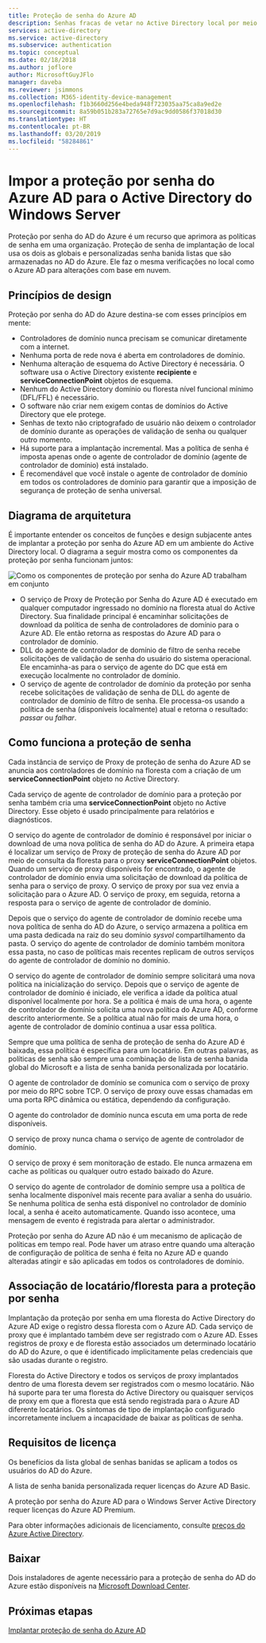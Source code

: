 ```yaml
---
title: Proteção de senha do Azure AD
description: Senhas fracas de vetar no Active Directory local por meio da proteção de senha do AD do Azure
services: active-directory
ms.service: active-directory
ms.subservice: authentication
ms.topic: conceptual
ms.date: 02/18/2018
ms.author: joflore
author: MicrosoftGuyJFlo
manager: daveba
ms.reviewer: jsimmons
ms.collection: M365-identity-device-management
ms.openlocfilehash: f1b3660d256e4beda948f723035aa75ca8a9ed2e
ms.sourcegitcommit: 8a59b051b283a72765e7d9ac9dd0586f37018d30
ms.translationtype: HT
ms.contentlocale: pt-BR
ms.lasthandoff: 03/20/2019
ms.locfileid: "58284861"
---
```

# <a name="enforce-azure-ad-password-protection-for-windows-server-active-directory"></a>Impor a proteção por senha do Azure AD para o Active Directory do Windows Server

Proteção por senha do AD do Azure é um recurso que aprimora as políticas de senha em uma organização. Proteção de senha de implantação de local usa os dois as globais e personalizadas senha banida listas que são armazenadas no AD do Azure. Ele faz o mesma verificações no local como o Azure AD para alterações com base em nuvem.

## <a name="design-principles"></a>Princípios de design

Proteção por senha do AD do Azure destina-se com esses princípios em mente:

* Controladores de domínio nunca precisam se comunicar diretamente com a internet.
* Nenhuma porta de rede nova é aberta em controladores de domínio.
* Nenhuma alteração de esquema do Active Directory é necessária. O software usa o Active Directory existente **recipiente** e **serviceConnectionPoint** objetos de esquema.
* Nenhum do Active Directory domínio ou floresta nível funcional mínimo (DFL/FFL) é necessário.
* O software não criar nem exigem contas de domínios do Active Directory que ele protege.
* Senhas de texto não criptografado de usuário não deixem o controlador de domínio durante as operações de validação de senha ou qualquer outro momento.
* Há suporte para a implantação incremental. Mas a política de senha é imposta apenas onde o agente de controlador de domínio (agente de controlador de domínio) está instalado.
* É recomendável que você instale o agente de controlador de domínio em todos os controladores de domínio para garantir que a imposição de segurança de proteção de senha universal.

## <a name="architectural-diagram"></a>Diagrama de arquitetura

É importante entender os conceitos de funções e design subjacente antes de implantar a proteção por senha do Azure AD em um ambiente do Active Directory local. O diagrama a seguir mostra como os componentes da proteção por senha funcionam juntos:

![Como os componentes de proteção por senha do Azure AD trabalham em conjunto](./media/concept-password-ban-bad-on-premises/azure-ad-password-protection.png)

* O serviço de Proxy de Proteção por Senha do Azure AD é executado em qualquer computador ingressado no domínio na floresta atual do Active Directory. Sua finalidade principal é encaminhar solicitações de download da política de senha de controladores de domínio para o Azure AD. Ele então retorna as respostas do Azure AD para o controlador de domínio.
* DLL do agente de controlador de domínio de filtro de senha recebe solicitações de validação de senha do usuário do sistema operacional. Ele encaminha-as para o serviço de agente do DC que está em execução localmente no controlador de domínio.
* O serviço de agente de controlador de domínio da proteção por senha recebe solicitações de validação de senha de DLL do agente de controlador de domínio de filtro de senha. Ele processa-os usando a política de senha (disponíveis localmente) atual e retorna o resultado: *passar* ou *falhar*.

## <a name="how-password-protection-works"></a>Como funciona a proteção de senha

Cada instância de serviço de Proxy de proteção de senha do Azure AD se anuncia aos controladores de domínio na floresta com a criação de um **serviceConnectionPoint** objeto no Active Directory.

Cada serviço de agente de controlador de domínio para a proteção por senha também cria uma **serviceConnectionPoint** objeto no Active Directory. Esse objeto é usado principalmente para relatórios e diagnósticos.

O serviço do agente de controlador de domínio é responsável por iniciar o download de uma nova política de senha do AD do Azure. A primeira etapa é localizar um serviço de Proxy de proteção de senha do Azure AD por meio de consulta da floresta para o proxy **serviceConnectionPoint** objetos. Quando um serviço de proxy disponíveis for encontrado, o agente de controlador de domínio envia uma solicitação de download da política de senha para o serviço de proxy. O serviço de proxy por sua vez envia a solicitação para o Azure AD. O serviço de proxy, em seguida, retorna a resposta para o serviço de agente de controlador de domínio.

Depois que o serviço do agente de controlador de domínio recebe uma nova política de senha do AD do Azure, o serviço armazena a política em uma pasta dedicada na raiz do seu domínio *sysvol* compartilhamento da pasta. O serviço do agente de controlador de domínio também monitora essa pasta, no caso de políticas mais recentes replicam de outros serviços do agente de controlador de domínio no domínio.

O serviço do agente de controlador de domínio sempre solicitará uma nova política na inicialização do serviço. Depois que o serviço de agente de controlador de domínio é iniciado, ele verifica a idade da política atual disponível localmente por hora. Se a política é mais de uma hora, o agente de controlador de domínio solicita uma nova política do Azure AD, conforme descrito anteriormente. Se a política atual não for mais de uma hora, o agente de controlador de domínio continua a usar essa política.

Sempre que uma política de senha de proteção de senha do Azure AD é baixada, essa política é específica para um locatário. Em outras palavras, as políticas de senha são sempre uma combinação de lista de senha banida global do Microsoft e a lista de senha banida personalizada por locatário.

O agente de controlador de domínio se comunica com o serviço de proxy por meio do RPC sobre TCP. O serviço de proxy ouve essas chamadas em uma porta RPC dinâmica ou estática, dependendo da configuração.

O agente do controlador de domínio nunca escuta em uma porta de rede disponíveis.

O serviço de proxy nunca chama o serviço de agente de controlador de domínio.

O serviço de proxy é sem monitoração de estado. Ele nunca armazena em cache as políticas ou qualquer outro estado baixado do Azure.

O serviço do agente de controlador de domínio sempre usa a política de senha localmente disponível mais recente para avaliar a senha do usuário. Se nenhuma política de senha está disponível no controlador de domínio local, a senha é aceito automaticamente. Quando isso acontece, uma mensagem de evento é registrada para alertar o administrador.

Proteção por senha do Azure AD não é um mecanismo de aplicação de políticas em tempo real. Pode haver um atraso entre quando uma alteração de configuração de política de senha é feita no Azure AD e quando alteradas atingir e são aplicadas em todos os controladores de domínio.

## <a name="foresttenant-binding-for-password-protection"></a>Associação de locatário/floresta para a proteção por senha

Implantação da proteção por senha em uma floresta do Active Directory do Azure AD exige o registro dessa floresta com o Azure AD. Cada serviço de proxy que é implantado também deve ser registrado com o Azure AD. Esses registros de proxy e de floresta estão associados um determinado locatário do AD do Azure, o que é identificado implicitamente pelas credenciais que são usadas durante o registro.

Floresta do Active Directory e todos os serviços de proxy implantados dentro de uma floresta devem ser registrados com o mesmo locatário. Não há suporte para ter uma floresta do Active Directory ou quaisquer serviços de proxy em que a floresta que está sendo registrada para o Azure AD diferente locatários. Os sintomas de tipo de implantação configurado incorretamente incluem a incapacidade de baixar as políticas de senha.

## <a name="license-requirements"></a>Requisitos de licença

Os benefícios da lista global de senhas banidas se aplicam a todos os usuários do AD do Azure.

A lista de senha banida personalizada requer licenças do Azure AD Basic.

A proteção por senha do Azure AD para o Windows Server Active Directory requer licenças do Azure AD Premium.

Para obter informações adicionais de licenciamento, consulte [preços do Azure Active Directory](https://azure.microsoft.com/pricing/details/active-directory/).

## <a name="download"></a>Baixar

Dois instaladores de agente necessário para a proteção de senha do AD do Azure estão disponíveis na [Microsoft Download Center](https://www.microsoft.com/download/details.aspx?id=57071).

## <a name="next-steps"></a>Próximas etapas
[Implantar proteção de senha do Azure AD](howto-password-ban-bad-on-premises-deploy.md)
